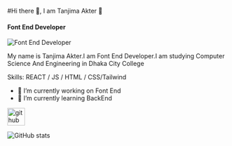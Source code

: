 #Hi there 👋, I am Tanjima Akter 👋
#### Font End Developer
![Font End Developer](https://arturssmirnovs.github.io/github-profile-readme-generator/images/banner.png)

My name is Tanjima Akter.I am Font End Developer.I am studying Computer Science And Engineering in Dhaka City College

Skills: REACT / JS / HTML / CSS/Tailwind

- 🔭 I’m currently working on Font End 
- 🌱 I’m currently learning BackEnd 


[<img src='https://cdn.jsdelivr.net/npm/simple-icons@3.0.1/icons/github.svg' alt='github' height='40'>](https://github.com/https://github.com/tanjima12)  

![GitHub stats](https://github-readme-stats.vercel.app/api?username=https://github.com/tanjima12&show_icons=true)  


